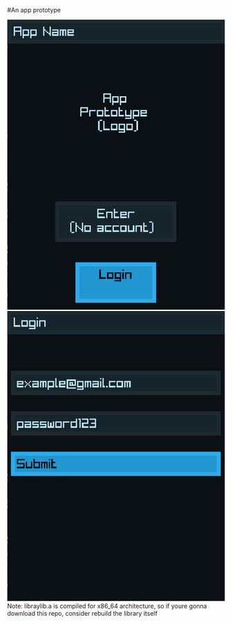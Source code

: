 #An app prototype


![Image](https://github.com/AnGlonchas/MapApp/blob/main/img/img2.png)
![Image](https://github.com/AnGlonchas/MapApp/blob/main/img/img1.png)
Note: libraylib.a is compiled for x86_64 architecture, so if youre gonna download this repo, consider rebuild the library itself

